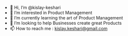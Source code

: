 - 👋 Hi, I’m @kislay-keshari
- 👀 I’m interested in Product Management
- 🌱 I’m currently learning the art of Product Management
- 💞️ I’m looking to help Businesses create great Products
- 📫 How to reach me : kislay.keshari@gmail.com

<!---
kislay-keshari/kislay-keshari is a ✨ special ✨ repository because its `README.md` (this file) appears on your GitHub profile.
You can click the Preview link to take a look at your changes.
--->
